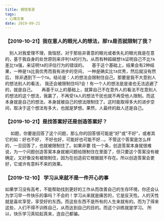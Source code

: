 ```yaml
---
title: 偶悟笔录
tags:
- 心情文章
date: 2019-09-21
---
```


### 【2019-10-21】我在意人的眼光人的想法，那`TA`是否就限制了我？
&emsp;别人对我爱理不理，我恼怒，对于那些非善意的眼光或者失礼的眼光我是在意的，基于我自身的处世原则来评判`TA`的行为。从而有种超越想`TA`证明自己不比`TA`差比`TA`强，来证明`TA`的评估行为的错误的。
&emsp;基于这个基础上，结果会有2种结果，一种是`TA`比我优秀而我有进步的空间， 一种是确实比`TA`优秀，然后就没有然后， 除非遇到下一个`TA`。结论是：人的想法会限制住自己。那要是我不大意别人的想法别人的看法， 我还会被限制住吗?会！有一个人的想法是是谁也无法逃避了的，就是自己。
&emsp; 再基于以上的基础上，就算自己不在意外人的看法不在意别人的想法的这个想法，我赢了，不再受`TA`人的想法干扰也就不再受他人限制。而这本身就是自己的想法，本身就被自己的想法限制住了。这时能取得多大的进步空间，取决于这个想法有多大，也就是梦想。果然，人最终的敌人还是自己。

### 【2019-10-21】是找答案好还是创造答案好？
&emsp; 如题，你要是回答了这个问题，那么你的回答很可能是"好"或"不好"，或者其它的如：好也不好， 不好也好，可能好也可能不好...。不管这个答案是怎么样的，一旦回答了，也就被限制住了。如果非要 找一个条，创造答案本身就很难说，为一个问题创造答案本身就被问题给限制住在里面了，但只要这个答案没有被确定，又好像没有被限制住，因为在创造前它根据就不存在。所以创造答案会更好，它或许有意料不来的效果。
<!--more-->
### 【2019-12-10】 学习从来就不是一件开心的事
如果学习没有高考，不能帮助找到更好的工作从而改善自己的生存环境，你还会认为学习早一件快乐的事吗？不会的！学习从来就是痛苦的，它是反天性。人的天性就是喜欢享受，享受好的东西。而这些东西不是所有的人生来就有的。而为了得来这些，人们不得不训练自己，从而达到自己的目的。而这个训练就是学习。 
所以，快乐学习真较起真来，连自己都骗。